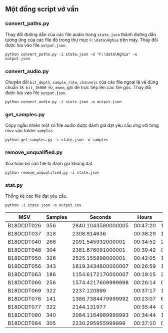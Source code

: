 
## Một đống script vớ vẩn

### convert_paths.py
Thay đổi đường dẫn của các file audio trong `state.json` thành đường dẫn tương ứng của các file đó trong thư mục `F:\data\Nghia` trên máy. Thay đổi được lưu vào file `output.json`.
```
python convert_paths.py -i state.json -d "F:\data\Nghia" -o output.json
```

### convert_audio.py
Chuyển đổi `bit_depth`, `sample_rate`, `channels` của các file ngoại lệ về đúng chuẩn `16 bit`, `16000 Hz`, `mono`, ghi đè trực tiếp lên các file gốc. Thay đổi được lưu vào file `output.json`.
```
python convert_audio.py -i state.json -o output.json
```

### get_samples.py
Copy ngẫu nhiên một số file audio được đánh giá đạt yêu cầu ứng với từng msv vào folder `samples`.
```
python get_samples.py -i state.json -o samples
```

### remove_unqualified.py
Xóa toàn bộ các file bị đánh giá không đạt.
```
python remove_unqualified.py -i state.json
```

### stat.py
Thống kê các file đạt yêu cầu.
```
python -i state.json -o output.csv
```
|MSV       |Samples|Seconds           |Hours   |CER                |
|----------|-------|------------------|--------|-------------------|
|B18DCDT026|356    |2840.1043580000005|00:47:20|1.4330529017538856 |
|B18DCDT037|318    |2308.914636       |00:38:29|1.628884321604957  |
|B18DCDT040|266    |2091.545932000001 |00:34:52|2.7645343851826447 |
|B18DCDT048|304    |2381.676091000001 |00:39:42|0.842435355709692  |
|B18DCDT050|326    |2525.155898000001 |00:42:05|1.1552634199780898 |
|B18DCDT056|343    |1619.3434600000007|00:26:59|1.4122533748701973 |
|B18DCDT063|186    |1154.6172170000007|00:19:15|2.428411830422767  |
|B18DCDT066|256    |1574.4217609999998|00:26:14|0.7171106958146812 |
|B18DCDT069|322    |2237.120899       |00:37:17|1.32161089052751   |
|B18DCDT076|141    |1386.7384479999992|00:23:07|6.019103451761257  |
|B18DCDT077|322    |2144.131977       |00:35:44|0.7228755121756222 |
|B18DCDT080|340    |2084.1164989999993|00:34:44|1.3384020861478525 |
|B18DCDT084|305    |2230.295955999999 |00:37:10|0.18462237623199934|